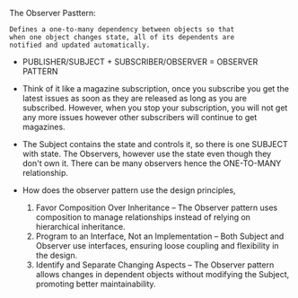 The Observer Pasttern:

    Defines a one-to-many dependency between objects so that
    when one object changes state, all of its dependents are
    notified and updated automatically.

-   PUBLISHER/SUBJECT + SUBSCRIBER/OBSERVER = OBSERVER PATTERN

-   Think of it like a magazine subscription, once you subscribe you get the latest issues
    as soon as they are released as long as you are subscribed. However, when you stop
    your subscription, you will not get any more issues however other subscribers will continue
    to get magazines.

-   The Subject contains the state and controls it, so there is one SUBJECT with state. The Observers,
    however use the state even though they don't own it. There can be many observers hence the ONE-TO-MANY
    relationship.

-   How does the observer pattern use the design principles,

    1.	Favor Composition Over Inheritance – The Observer pattern uses composition to manage relationships instead 
        of relying on hierarchical inheritance.
	2.	Program to an Interface, Not an Implementation – Both Subject and Observer use interfaces, ensuring loose
        coupling and flexibility in the design.
	3.	Identify and Separate Changing Aspects – The Observer pattern allows changes in dependent objects without
        modifying the Subject, promoting better maintainability.

